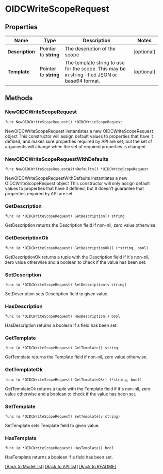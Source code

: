 # OIDCWriteScopeRequest

## Properties

Name | Type | Description | Notes
------------ | ------------- | ------------- | -------------
**Description** | Pointer to **string** | The description of the scope | [optional] 
**Template** | Pointer to **string** | The template string to use for the scope. This may be in string-ified JSON or base64 format. | [optional] 

## Methods

### NewOIDCWriteScopeRequest

`func NewOIDCWriteScopeRequest() *OIDCWriteScopeRequest`

NewOIDCWriteScopeRequest instantiates a new OIDCWriteScopeRequest object
This constructor will assign default values to properties that have it defined,
and makes sure properties required by API are set, but the set of arguments
will change when the set of required properties is changed

### NewOIDCWriteScopeRequestWithDefaults

`func NewOIDCWriteScopeRequestWithDefaults() *OIDCWriteScopeRequest`

NewOIDCWriteScopeRequestWithDefaults instantiates a new OIDCWriteScopeRequest object
This constructor will only assign default values to properties that have it defined,
but it doesn't guarantee that properties required by API are set

### GetDescription

`func (o *OIDCWriteScopeRequest) GetDescription() string`

GetDescription returns the Description field if non-nil, zero value otherwise.

### GetDescriptionOk

`func (o *OIDCWriteScopeRequest) GetDescriptionOk() (*string, bool)`

GetDescriptionOk returns a tuple with the Description field if it's non-nil, zero value otherwise
and a boolean to check if the value has been set.

### SetDescription

`func (o *OIDCWriteScopeRequest) SetDescription(v string)`

SetDescription sets Description field to given value.

### HasDescription

`func (o *OIDCWriteScopeRequest) HasDescription() bool`

HasDescription returns a boolean if a field has been set.

### GetTemplate

`func (o *OIDCWriteScopeRequest) GetTemplate() string`

GetTemplate returns the Template field if non-nil, zero value otherwise.

### GetTemplateOk

`func (o *OIDCWriteScopeRequest) GetTemplateOk() (*string, bool)`

GetTemplateOk returns a tuple with the Template field if it's non-nil, zero value otherwise
and a boolean to check if the value has been set.

### SetTemplate

`func (o *OIDCWriteScopeRequest) SetTemplate(v string)`

SetTemplate sets Template field to given value.

### HasTemplate

`func (o *OIDCWriteScopeRequest) HasTemplate() bool`

HasTemplate returns a boolean if a field has been set.


[[Back to Model list]](../README.md#documentation-for-models) [[Back to API list]](../README.md#documentation-for-api-endpoints) [[Back to README]](../README.md)


